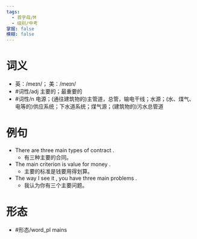 ```yaml
---
tags:
  - 首字母/M
  - 级别/中考
掌握: false
模糊: false
---
```

# 词义
- 英：/meɪn/； 美：/meɪn/
- #词性/adj  主要的；最重要的
- #词性/n  电源；(通往建筑物的)主管道，总管，输电干线；水源；(水、煤气、电等的)供应系统；下水道系统；煤气源；(建筑物的)污水总管道
# 例句
- There are three main types of contract .
	- 有三种主要的合同。
- The main criterion is value for money .
	- 主要的标准是钱要用得划算。
- The way I see it , you have three main problems .
	- 我认为你有三个主要问题。
# 形态
- #形态/word_pl mains
